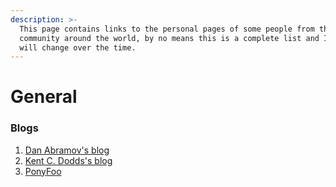 ```yaml
---
description: >-
  This page contains links to the personal pages of some people from the JS
  community around the world, by no means this is a complete list and I think it
  will change over the time.
---
```


# General

### Blogs

1. [Dan Abramov's blog](https://overreacted.io)
2. [Kent C. Dodds's blog](https://kentcdodds.com/)
3. [PonyFoo](https://ponyfoo.com)



